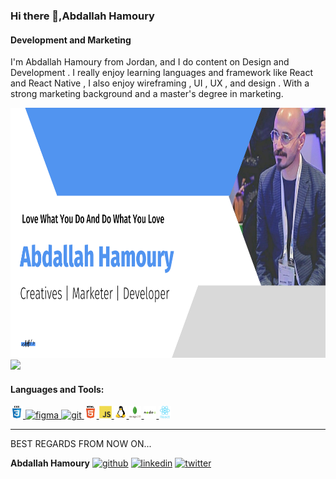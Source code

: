 ### Hi there 👋,Abdallah Hamoury
#### Development and Marketing
I'm Abdallah Hamoury from Jordan, and I do content on Design and Development . I really enjoy learning languages and framework like React and React Native , I also enjoy wireframing , UI , UX , and design . With a strong marketing background and a master's degree in marketing.

<img src="https://github.com/abdallahhamoury/abdallahhamoury/blob/main/1.png?raw=true" alt="Abdallah" width="1200" height="400"/>

<img height="180em" src="https://github-readme-stats.vercel.app/api?username=abdallahhamoury&show_icons=true&hide_border=true&&count_private=true&include_all_commits=true" />
<h4 align="left">Languages and Tools:</h4>

<p align="left"> <a href="https://www.w3schools.com/css/" target="_blank"> <img src="https://raw.githubusercontent.com/devicons/devicon/master/icons/css3/css3-original-wordmark.svg" alt="css3" width="20" height="20"/> </a> <a href="https://www.figma.com/" target="_blank"> <img src="https://www.vectorlogo.zone/logos/figma/figma-icon.svg" alt="figma" width="20" height="20"/> </a> <a href="https://git-scm.com/" target="_blank"> <img src="https://www.vectorlogo.zone/logos/git-scm/git-scm-icon.svg" alt="git" width="20" height="20"/> </a> <a href="https://www.w3.org/html/" target="_blank"> <img src="https://raw.githubusercontent.com/devicons/devicon/master/icons/html5/html5-original-wordmark.svg" alt="html5" width="20" height="20"/> </a> <a href="https://developer.mozilla.org/en-US/docs/Web/JavaScript" target="_blank"> <img src="https://raw.githubusercontent.com/devicons/devicon/master/icons/javascript/javascript-original.svg" alt="javascript" width="20" height="20"/> </a> <a href="https://www.linux.org/" target="_blank"> <img src="https://raw.githubusercontent.com/devicons/devicon/master/icons/linux/linux-original.svg" alt="linux" width="20" height="20"/> </a> <a href="https://www.mongodb.com/" target="_blank"> <img src="https://raw.githubusercontent.com/devicons/devicon/master/icons/mongodb/mongodb-original-wordmark.svg" alt="mongodb" width="20" height="20"/> </a> <a href="https://nodejs.org" target="_blank"> <img src="https://raw.githubusercontent.com/devicons/devicon/master/icons/nodejs/nodejs-original-wordmark.svg" alt="nodejs" width="20" height="20"/> </a> <a href="https://reactjs.org/" target="_blank"> <img src="https://raw.githubusercontent.com/devicons/devicon/master/icons/react/react-original-wordmark.svg" alt="react" width="20" height="20"/> </a> </p>

------------------------------------------------------------------------------------------------------------------------------------------------------------------------

BEST REGARDS FROM NOW ON...

**Abdallah Hamoury**
[<img src='https://cdn.jsdelivr.net/npm/simple-icons@3.0.1/icons/github.svg' alt='github' height='10'>](https://github.com/abdallahhamoury)  [<img src='https://cdn.jsdelivr.net/npm/simple-icons@3.0.1/icons/linkedin.svg' alt='linkedin' height='10'>](https://www.linkedin.com/in/abdallahhamoury/)  [<img src='https://cdn.jsdelivr.net/npm/simple-icons@3.0.1/icons/twitter.svg' alt='twitter' height='10'>](https://twitter.com/abdallahhamoury)






